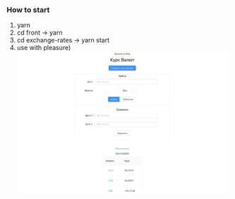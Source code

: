 ### How to start
1. yarn
2. cd front -> yarn
3. cd exchange-rates -> yarn start
4. use with pleasure)
![screenshot](readme-assets/Dynamic.png)
